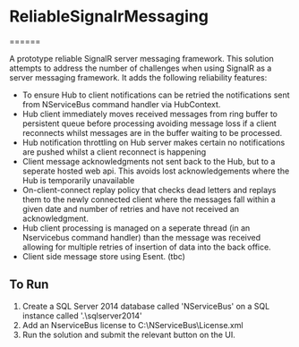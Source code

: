 # ReliableSignalrMessaging
======

A prototype reliable SignalR server messaging framework. This solution attempts to address the number of challenges when using SignalR as a server messaging framework.  It adds the following reliability features:

 * To ensure Hub to client notifications can be retried the notifications sent from NServiceBus command handler via HubContext.
 * Hub client immediately moves received messages from ring buffer to persistent queue before processing avoiding message loss if a client reconnects whilst messages are in the buffer waiting to be processed.
 * Hub notification throttling on Hub server makes certain no notifications are pushed whilst a client reconnect is happening
 * Client message acknowledgments not sent back to the Hub, but to a seperate hosted web api.  This avoids lost acknowledgements where the Hub is temporarily unavailable
 * On-client-connect replay policy that checks dead letters and replays them to the newly connected client where the messages fall within a given date and number of retries and have not received an acknowledgment.
 * Hub client processing is managed on a seperate thread (in an Nservicebus command handler) than the message was received allowing for multiple retries of insertion of data into the back office.
 * Client side message store using Esent. (tbc)


To Run
------
1. Create a SQL Server 2014 database called 'NServiceBus' on a SQL instance called '.\sqlserver2014'
2. Add an NserviceBus license to C:\NServiceBus\License.xml
3. Run the solution and submit the relevant button on the UI.
